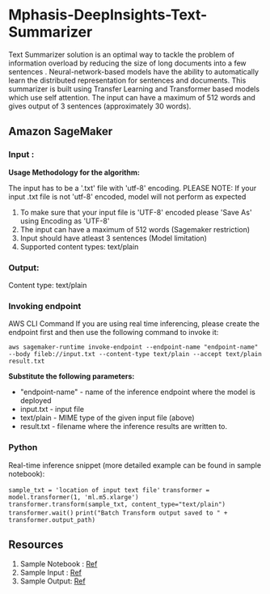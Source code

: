 # Mphasis-DeepInsights-Text-Summarizer

Text Summarizer solution is an optimal way to tackle the problem of information overload by reducing the size of long documents into a few sentences . Neural-network-based models have the ability to automatically learn the distributed representation for sentences and documents. This summarizer is built using Transfer Learning and Transformer based models which use self attention. The input can have a maximum of 512 words and gives output of 3 sentences (approximately 30 words).

## Amazon SageMaker

### Input :

**Usage Methodology for the algorithm:**

The input has to be a '.txt' file with 'utf-8' encoding. PLEASE NOTE: If your input .txt file is not 'utf-8' encoded, model will not perform as expected
1. To make sure that your input file is 'UTF-8' encoded please 'Save As' using Encoding as 'UTF-8'
2. The input can have a maximum of 512 words (Sagemaker restriction)
3. Input should have atleast 3 sentences (Model limitation)
4. Supported content types: text/plain

### Output:

Content type: text/plain

### Invoking endpoint

AWS CLI Command
If you are using real time inferencing, please create the endpoint first and then use the following command to invoke it:

`aws sagemaker-runtime invoke-endpoint --endpoint-name "endpoint-name" --body fileb://input.txt --content-type text/plain --accept text/plain result.txt`

**Substitute the following parameters:**

* "endpoint-name" - name of the inference endpoint where the model is deployed
* input.txt - input file
* text/plain - MIME type of the given input file (above)
* result.txt - filename where the inference results are written to.

### Python

Real-time inference snippet (more detailed example can be found in sample notebook):

`sample_txt = 'location of input text file'`
`transformer = model.transformer(1, 'ml.m5.xlarge') `
`transformer.transform(sample_txt, content_type="text/plain")`
`transformer.wait()`
`print("Batch Transform output saved to " + transformer.output_path)`

## Resources

1. Sample Notebook : [Ref](text_summary_marketplace.ipynb) 
2. Sample Input : [Ref](SampleInput)
3. Sample Output: [Ref](SampleOutput) 